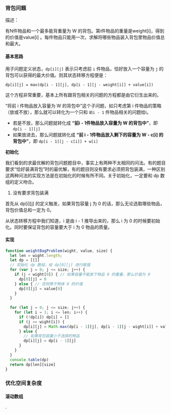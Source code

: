 ### 背包问题

描述：

有N件物品和一个最多能背重量为 W 的背包。第i件物品的重量是weight[i]，得到的价值是value[i] 。每件物品只能用一次，求解将哪些物品装入背包里物品价值总和最大。


#### 基本思路

用子问题定义状态，`dp[i][j]` 表示只考虑前 `i` 件物品，恰好放入一个容量为 `j` 的背包可以获得的最大价值。则其状态转移方程便是：

    dp[i][j] = max(dp[i - 1][j], dp[i - 1][j - weight[i]] + value[i])

这个方程非常重要，基本上所有跟背包相关的问题的方程都是由它衍生出来的。

“将前 i 件物品放入容量为 W 的背包中”这个子问题，如只考虑第 i 件物品的策略（放或不放），那么就可以转化为一个只和 `前i - 1` 件物品相关的问题给i。

- 若是不放，那么问题就转化成 **“前i - 1件物品放入容量为 W 的背包中”**，即 `dp[i - 1][j]`
- 如果放进去，那么问题就转化成 **“前 i - 1件物品放入剩下的容量为 W - c[i] 的背包中”**，即 `dp[i - 1][j - c[i]] + w[i]`

**初始化**

我们看到的求最优解的背包问题题目中，事实上有两种不太相同的问法。有的题目要求“恰好装满背包”时的最优解，有的题目则没有要求必须把背包装满，一种区别这两种问法的实现方法是在初始化的时候有所不同。关于初始化，一定要和 dp 数组的定义吻合。

1. 没有要求背包装满

首先从 dp[i][j] 的定义触发，如果背包容量 j 为 0 的话，那么无论选取哪些物品，背包价值总和一定为 0。

从状态转移方程中我们知道，i 是由 i - 1 推导出来的，那么 i 为 0 的时候要初始化。同时要保证背包的容量要大于 i 为 0 物品的质量。


#### 实现

```js
function weightBagProblem(wight, value, size) {
  let len = wight.length;
  let dp = [[]]
  // 初始化 dp 数组，给 dp[0][j] 进行赋值
  for (var j = 0; j <= size; j++) {
    if (j < wight[0]) { // 如果容量不能放下物品 0 的重量，那么价值为 0
      dp[0][j] = 0
    } else { // 否则等于物体 0 的价值
      dp[0][j] = value[0]
    }
  }
  
  for (let j = 0; j <= size; j++) {
    for (let i = 1; i <= len; i++) {
      if (!dp[i]) dp[i] = []
      if (j >= wight[i]) {
        dp[i][j] = Math.max(dp[i - 1][j], dp[i - 1][j - wight[i]] + value[i])
      } else {
        // 如果背包容量小于选择的物品
        dp[i][j] = dp[i - 1][j]
      }
    }
  }
  console.table(dp)
  return dp[len][size]
}

```


### 优化空间复杂度

#### 滚动数组

·